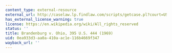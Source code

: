 ```yaml
---
content_type: external-resource
external_url: http://caselaw.lp.findlaw.com/scripts/getcase.pl?court=US&vol=395&invol=444
has_external_license_warning: true
license: https://en.wikipedia.org/wiki/All_rights_reserved
status: ''
title: Brandenburg v. Ohio, 395 U.S. 444 (1969)
uid: 0ea933d3-aa0a-410a-ac1e-116b4669f347
wayback_url: ''
---
```

